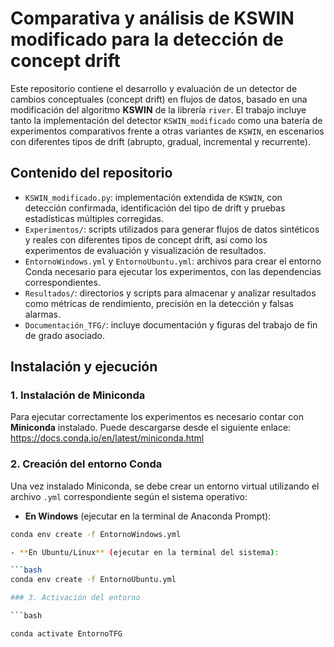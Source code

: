 # Comparativa y análisis de KSWIN modificado para la detección de concept drift

Este repositorio contiene el desarrollo y evaluación de un detector de cambios conceptuales (concept drift) en flujos de datos, basado en una modificación del algoritmo **KSWIN** de la librería `river`. El trabajo incluye tanto la implementación del detector `KSWIN_modificado` como una batería de experimentos comparativos frente a otras variantes de `KSWIN`, en escenarios con diferentes tipos de drift (abrupto, gradual, incremental y recurrente).

## Contenido del repositorio

- `KSWIN_modificado.py`: implementación extendida de `KSWIN`, con detección confirmada, identificación del tipo de drift y pruebas estadísticas múltiples corregidas.
- `Experimentos/`: scripts utilizados para generar flujos de datos sintéticos y reales con diferentes tipos de concept drift, así como los experimentos de evaluación y visualización de resultados.
- `EntornoWindows.yml` y `EntornoUbuntu.yml`: archivos para crear el entorno Conda necesario para ejecutar los experimentos, con las dependencias correspondientes.
- `Resultados/`: directorios y scripts para almacenar y analizar resultados como métricas de rendimiento, precisión en la detección y falsas alarmas.
- `Documentación_TFG/`: incluye documentación y figuras del trabajo de fin de grado asociado.

## Instalación y ejecución

### 1. Instalación de Miniconda

Para ejecutar correctamente los experimentos es necesario contar con **Miniconda** instalado. Puede descargarse desde el siguiente enlace: https://docs.conda.io/en/latest/miniconda.html

### 2. Creación del entorno Conda

Una vez instalado Miniconda, se debe crear un entorno virtual utilizando el archivo `.yml` correspondiente según el sistema operativo:

- **En Windows** (ejecutar en la terminal de Anaconda Prompt):

```bash
conda env create -f EntornoWindows.yml

- **En Ubuntu/Linux** (ejecutar en la terminal del sistema):

```bash
conda env create -f EntornoUbuntu.yml

### 3. Activación del entorno

```bash

conda activate EntornoTFG

